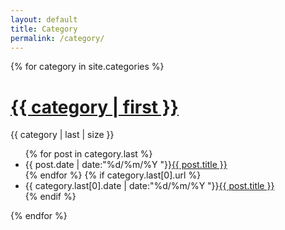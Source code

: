 ```yaml
---
layout: default
title: Category
permalink: /category/
---
```


<div class="category">
{% for category in site.categories %}
<h1><a href="{{ site.baseurl }}/myhtml/index.html">{{ category | first }}</a></h1>
<span>{{ category | last | size }}</span>
<ul class="arc-list">
	{% for post in category.last %}
		<li>{{ post.date | date:"%d/%m/%Y "}}<a href="{{ post.url }}">{{ post.title }}</a></li>
	{% endfor %}
	{% if category.last[0].url %}
		<li>{{ category.last[0].date | date:"%d/%m/%Y "}}<a href="{{ post.url }}">{{ post.title }}</a></li>
	{% endif %}
</ul>
{% endfor %}
</div>
